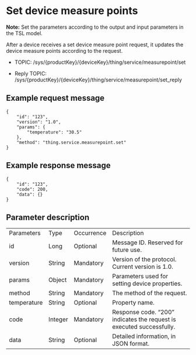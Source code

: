 # Set device measure points

**Note:** Set the parameters according to the output and input parameters in the TSL model.

After a device receives a set device measure point request, it updates
the device measure points according to the request.

- TOPIC: /sys/{productKey}/{deviceKey}/thing/service/measurepoint/set

- Reply TOPIC: /sys/{productKey}/{deviceKey}/thing/service/measurepoint/set_reply

## Example request message

```
{
	"id": "123",
	"version": "1.0",
	"params": {
		"temperature": "30.5"
	},
	"method": "thing.service.measurepoint.set"
}

```

## Example response message

```
{
	"id": "123",
	"code": 200,
	"data": {}
}

```

## Parameter description

<table>
  <tr>
    <td>Parameters</td>
    <td>Type</td>
    <td>Occurrence </td>
    <td>Description</td>
  </tr>
  <tr>
    <td>id</td>
    <td>Long</td>
    <td>Optional </td>
    <td>Message ID. Reserved for future use.</td>
  </tr>
  <tr>
    <td>version</td>
    <td>String</td>
    <td>Mandatory </td>
    <td>Version of the protocol. Current version is 1.0. </td>
  </tr>
  <tr>
    <td>params</td>
    <td>Object</td>
    <td>Mandatory </td>
    <td>Parameters used for setting device properties. </td>
  </tr>
  <tr>
    <td>method</td>
    <td>String</td>
    <td>Mandatory</td>
    <td>The method of the request. </td>
  </tr>
  <tr>
    <td>temperature</td>
    <td>String</td>
    <td>Optional</td>
    <td>Property name.</td>
  </tr>
  <tr>
    <td>code</td>
    <td>Integer</td>
    <td>Mandatory </td>
    <td>Response code. &ldquo;200&rdquo; indicates the request is executed successfully. </td>
  </tr>
  <tr>
    <td>data</td>
    <td>String</td>
    <td>Optional </td>
    <td>Detailed information, in JSON format. </td>
  </tr>
</table>
